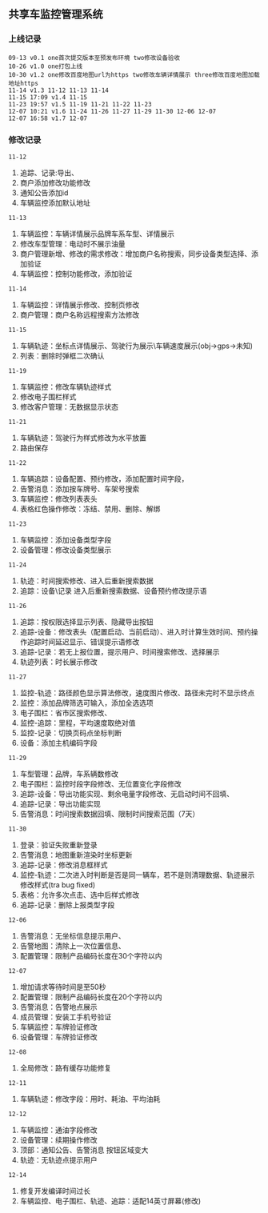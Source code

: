 ## 共享车监控管理系统

### 上线记录
```
09-13 v0.1 one首次提交版本至预发布环境 two修改设备验收
10-26 v1.0 one打包上线
10-30 v1.2 one修改百度地图url为https two修改车辆详情展示 three修改百度地图加载地址https
11-14 v1.3 11-12 11-13 11-14
11-15 17:09 v1.4 11-15
11-23 19:57 v1.5 11-19 11-21 11-22 11-23
12-07 10:21 v1.6 11-24 11-26 11-27 11-29 11-30 12-06 12-07
12-07 16:58 v1.7 12-07
```

### 修改记录
`11-12`
1. 追踪、记录:导出、
2. 商户添加修改功能修改
3. 通知公告添加id
4. 车辆监控添加默认地址

`11-13`
1. 车辆监控：车辆详情展示品牌车系车型、详情展示
2. 修改车型管理：电动时不展示油量
3. 商户管理新增、修改的需求修改：增加商户名称搜索，同步设备类型选择、添加验证
4. 车辆监控：控制功能修改，添加验证

`11-14`
1. 车辆监控：详情展示修改、控制页修改
2. 商户管理：商户名称远程搜索方法修改

`11-15`
1. 车辆轨迹：坐标点详情展示、驾驶行为展示\车辆速度展示(obj->gps->未知)
2. 列表：删除时弹框二次确认

`11-19`
1. 车辆监控：修改车辆轨迹样式
2. 修改电子围栏样式
3. 修改客户管理：无数据显示状态

`11-21`
1. 车辆轨迹：驾驶行为样式修改为水平放置
2. 路由保存

`11-22`
1. 车辆追踪：设备配置、预约修改，添加配置时间字段，
2. 告警消息：添加按车牌号、车架号搜索
3. 车辆监控：修改列表表头
4. 表格红色操作修改：冻结、禁用、删除、解绑

`11-23`
1. 车辆监控：添加设备类型字段
2. 设备管理：修改设备类型展示

`11-24`
1. 轨迹：时间搜索修改、进入后重新搜索数据
2. 追踪：设备\记录 进入后重新搜索数据、设备预约修改提示语

`11-26`
1. 追踪：按权限选择显示列表、隐藏导出按钮
2. 追踪-设备：修改表头（配置启动、当前启动）、进入时计算生效时间、预约操作追踪时间延迟显示、错误提示语修改
3. 追踪-记录：若无上报位置，提示用户、时间搜索修改、选择展示
4. 轨迹列表：时长展示修改

`11-27`
1. 监控-轨迹：路径颜色显示算法修改，速度图片修改、路径未完时不显示终点
2. 监控：添加品牌筛选可输入，添加全选选项
3. 电子围栏：省市区搜索修改、
4. 监控-追踪：里程，平均速度取绝对值
5. 监控-记录：切换页码点坐标判断
6. 设备：添加主机编码字段

`11-29`
1. 车型管理：品牌，车系辆数修改
2. 电子围栏：监控时段字段修改、无位置变化字段修改
3. 追踪-设备：导出功能实现、剩余电量字段修改、无启动时间不回填、
4. 追踪-记录：导出功能实现
5. 告警消息：时间搜索数据回填、限制时间搜索范围（7天）

`11-30`
1. 登录：验证失败重新登录
2. 告警消息：地图重新渲染时坐标更新
3. 追踪-记录：修改消息框样式
4. 监控-轨迹：二次进入时判断是否是同一辆车，若不是则清理数据、轨迹展示修改样式(tra bug fixed)
5. 表格：允许多次点击、选中后样式修改
6. 追踪-记录：删除上报类型字段

`12-06`
1. 告警消息：无坐标信息提示用户、
2. 告警地图：清除上一次位置信息、
3. 配置管理：限制产品编码长度在30个字符以内

`12-07`
1. 增加请求等待时间是至50秒
2. 配置管理：限制产品编码长度在20个字符以内
3. 告警消息：告警地点展示
4. 成员管理：安装工手机号验证
5. 车辆监控：车牌验证修改
6. 设备管理：车牌验证修改

`12-08`
1. 全局修改：路有缓存功能修复

`12-11`
1. 车辆轨迹：修改字段：用时、耗油、平均油耗

`12-12`
1. 车辆监控：通油字段修改
2. 设备管理：续期操作修改
3. 顶部：通知公告、告警消息 按钮区域变大
4. 轨迹：无轨迹点提示用户

`12-14`
1. 修复开发编译时间过长
2. 车辆监控、电子围栏、轨迹、追踪：适配14英寸屏幕(修改)